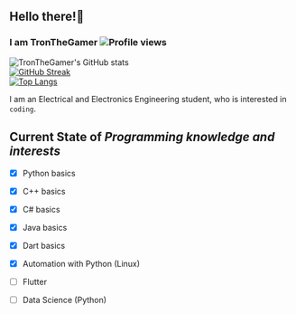 ## Hello there!:wave:
### I am TronTheGamer ![Profile views](https://gpvc.arturio.dev/TronTheGamer) 
![TronTheGamer's GitHub stats](https://github-readme-stats.vercel.app/api?username=tronthegamer&count_private=true&show_icons=true&theme=ayu-mirage)<br>
[![GitHub Streak](https://github-readme-streak-stats.herokuapp.com/?user=TronTheGamer&theme=ayu-mirage&stroke=DDD46B)](https://git.io/streak-stats)<br>
[![Top Langs](https://github-readme-stats.vercel.app/api/top-langs/?username=tronthegamer&theme=ayu-mirage)](https://github.com/anuraghazra/github-readme-stats)<br>

I am an Electrical and Electronics Engineering student, who is interested in `coding`.
## Current State of *Programming knowledge and interests*
- [x] Python basics
- [x] C++ basics
- [x] C# basics
- [x] Java basics
- [x] Dart basics
- [x] Automation with Python (Linux) 
- [ ] Flutter
- [ ] Data Science (Python)

